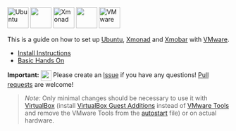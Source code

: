 <img title='Ubuntu' src="http://i.imgur.com/5MHZwLQ.png" width="48"> 
<img src="http://i.imgur.com/VlUW1vQ.png" width="48">
<img title='Xmonad' src="http://i.imgur.com/6hvKTop.png" width="48">
<img src="http://i.imgur.com/VlUW1vQ.png" width="48">
<img title='VMware' src="http://i.imgur.com/IsgiIUP.png" width="48">

This is a guide on how to set up [Ubuntu](https://www.ubuntu.com/), [Xmonad](http://xmonad.org/) and [Xmobar](http://projects.haskell.org/xmobar/) with [VMware](http://www.vmware.com/).

* [Install Instructions](install.md)
* [Basic Hands On](handson.md)

**Important:** <img src="http://i.imgur.com/Bq1CrPc.png" align="center" width="24"> Please create an [Issue](../../issues) if you have any questions! [Pull requests](../../pulls) are welcome!

> _Note:_ Only minimal changes should be necessary to use it with [VirtualBox](https://www.virtualbox.org/) (install [VirtualBox Guest Additions](http://askubuntu.com/questions/792832/how-to-install-virtualbox-guest-additions-for-ubuntu-16-04) instead of [VMware Tools](https://kb.vmware.com/selfservice/microsites/search.do?language=en_US&cmd=displayKC&externalId=1022525) and remove the VMware Tools from the [autostart](config/.xmonad/autostart) file) or on actual hardware.</sub>
